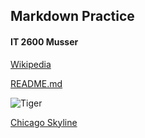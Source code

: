 ## Markdown Practice

#### IT 2600 Musser

[Wikipedia](https://en.wikipedia.org)

[README.md](../master/README.md)

![Tiger](../master/Tiger.jpg)

[Chicago Skyline](http://minerwines.com/wp-content/uploads/2017/03/blog_chicago_skyline.jpg)
